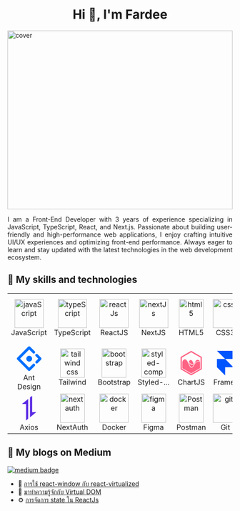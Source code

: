 <h1 align="center">Hi 👋, I'm Fardee</h1>

<img 
  src="https://media.giphy.com/media/VpxpIm1coCLZzvgCtB/giphy.gif" 
  width="100%" 
  height="400" 
  alt="cover"
/>

<p></p>
<p align="justify">
    I am a Front-End Developer with 3 years of experience specializing in JavaScript, TypeScript, React, and Next.js. Passionate about building user-friendly and high-performance web applications, I enjoy crafting intuitive UI/UX experiences and optimizing front-end performance. Always eager to learn and stay updated with the latest technologies in the web development ecosystem.
</p>

## 🧠 My skills and technologies

<table>
    <tr>
        <td align="center" width="96">
            <img src="https://techstack-generator.vercel.app/js-icon.svg" alt="javaScript" width="65" height="65" />
            <br>JavaScript
        </td>
        <td align="center" width="96">
            <img src="https://techstack-generator.vercel.app/ts-icon.svg" alt="typeScript" width="65" height="65" />
            <br>TypeScript
        </td>
        <td align="center" width="96">
            <img src="https://techstack-generator.vercel.app/react-icon.svg" alt="reactJs" width="65" height="65" />
            <br>ReactJS
        </td>
        <td align="center" width="96">
            <img src="https://simpleicons.org/icons/nextdotjs.svg" alt="nextJs" width="65" height="65" />
            <br> NextJS
        </td>
        <td align="center" width="96">
            <img src="https://skillicons.dev/icons?i=html" alt="html5" width="55" height="65" />
            <br>HTML5
        </td>
        <td align="center" width="96">
            <img src="https://skillicons.dev/icons?i=css" width="55" height="65" alt="css" />
            <br>CSS3
        </td>
        <td align="center" width="96">
            <img src="https://techstack-generator.vercel.app/sass-icon.svg" width="65" height="65" alt="scss" />
            <br>SCSS
        </td>
        <td align="center" width="96">
            <img src="https://skillicons.dev/icons?i=materialui" width="55" height="65" alt="material ui" />
            <br>Material UI
        </td>
    </tr>
    <tr>
        <td align="center" width="96">
            <svg role="img" viewBox="0 0 24 24" xmlns="http://www.w3.org/2000/svg" width="55" height="65" fill="#0170FE"><title>Ant Design</title><path d="M17.4511 6.6808c.5091-.5064.5091-1.3316 0-1.838l-1.8729-1.873.0027.0027c-.4957-.4957-1.3478-1.3478-2.5535-2.5508-.568-.5547-1.487-.5493-2.0498.0134L.426 10.9787a1.4426 1.4426 0 0 0 0 2.047l10.549 10.541a1.4506 1.4506 0 0 0 2.0497 0l4.4238-4.4211c.509-.5064.509-1.3317 0-1.8381a1.3049 1.3049 0 0 0-1.8408 0l-3.3493 3.3546c-.1393.1394-.3564.1394-.4957 0l-8.4268-8.4188c-.1394-.1393-.1394-.3563 0-.4956L11.76 3.3289c.0107-.0108.0241-.0188.0349-.0295.1393-.1099.3322-.0992.4608.0295l3.3547 3.352c.509.509 1.3343.509 1.8407 0zm-8.2446 5.375a2.8482 2.8456 0 1 0 5.6965 0 2.8482 2.8456 0 1 0-5.6965 0zm14.3672-1.0343l-3.293-3.277c-.5092-.5063-1.3344-.5063-1.8408.0028a1.2968 1.2968 0 0 0 0 1.838l2.2239 2.2213c.1393.1393.1393.3564 0 .4957l-2.1918 2.189a1.2968 1.2968 0 0 0 0 1.8382 1.3049 1.3049 0 0 0 1.8408 0l3.2635-3.2609a1.445 1.445 0 0 0-.0026-2.047Z"/></svg>
            <br>Ant Design
        </td>
        <td align="center" width="96">
            <img src="https://skillicons.dev/icons?i=tailwind" width="55" height="65" alt="tailwind css" />
            <br>Tailwind
        </td>
        <td align="center" width="96">
            <img src="https://skillicons.dev/icons?i=bootstrap" width="55" height="65" alt="bootstrap" />
            <br>Bootstrap
        </td>
        <td align="center" width="96">
            <img src="https://skillicons.dev/icons?i=styledcomponents" width="55" height="65" alt="styled-component" />
            <br>Styled-...
        </td>
        <td align="center" width="96">
            <svg role="img" viewBox="0 0 24 24" xmlns="http://www.w3.org/2000/svg" width="55" height="65" fill="#FF6384"><title>Chart.js</title><path d="M12 0L1.605 6v12L12 24l10.395-6V6zm0 1.41l9.172 5.295v10.59L12 22.59l-9.172-5.295V6.705zM5.902 8.334c-1.306 0-1.983.956-2.574 2.41v6.262L12 22.014l8.672-5.008v-5.971c-.447-.264-.894-.412-1.336-.412-4.275 0-3.97 4.885-6.717 5.8-2.748.917-3.511-8.089-6.717-8.089zm12.364.457c-2.9 0-2.137 4.732-5.342 4.732-1.63 0-2.52-1.317-3.477-1.981.148.326.3.655.442.98.467 1.068.922 2.09 1.379 2.734.228.322.455.541.644.644a.595.595 0 0 0 .549.05c.558-.187.968-.571 1.36-1.112.39-.541.74-1.228 1.154-1.916.413-.688.894-1.385 1.59-1.918.695-.534 1.607-.881 2.77-.881.465 0 .908.136 1.337.352v-.121c-.633-.849-1.348-1.563-2.406-1.563zm-6.68.152c-.868 0-1.491.82-2.076 2.06.094.055.192.106.277.167 1.06.761 1.798 1.853 3.137 1.853.678 0 1.067-.218 1.418-.585-.722-1.546-1.432-3.492-2.756-3.495Z"/></svg>
            <br>ChartJS
        </td>
        <td align="center" width="96">
            <svg role="img" viewBox="0 0 24 24" xmlns="http://www.w3.org/2000/svg" width="55" height="65" fill="#0055FF"><title>Framer</title><path d="M4 0h16v8h-8zM4 8h8l8 8H4zM4 16h8v8z"/></svg>
            <br>Framer
        </td>
        <td align="center" width="96">
            <svg role="img" viewBox="0 0 24 24" xmlns="http://www.w3.org/2000/svg" width="55" height="65" fill="#FF4154"><title>React Query</title><path d="M6.9297 13.6875c.164-.0938.375-.0352.4687.1328l.0625.1055c.4805.8515.9805 1.6601 1.5 2.4258.6133.9023 1.3047 1.8164 2.0743 2.7421a.3455.3455 0 0 1-.0391.4844l-.0742.0664c-2.543 2.2227-4.1914 2.664-4.9532 1.332-.746-1.3046-.4765-3.6718.8086-7.1093a.3437.3437 0 0 1 .1524-.1797ZM17.75 16.3008c.1836-.0313.3594.086.3945.2695l.0196.1016c.6289 3.2851.1875 4.9297-1.3243 4.9297-1.4804 0-3.3593-1.4024-5.6484-4.2032a.3271.3271 0 0 1-.0742-.2226c0-.1875.1562-.3399.3437-.3399h.1211a32.9838 32.9838 0 0 0 2.8086-.0976c1.0703-.086 2.1914-.2305 3.3594-.4375zm.871-6.9766a.3528.3528 0 0 1 .4454-.211l.1016.0352c3.2617 1.1094 4.5039 2.332 3.7187 3.6641-.7656 1.3047-2.9922 2.254-6.6836 2.8477-.082.0117-.168-.004-.2383-.047-.168-.0976-.2265-.3085-.125-.4765l.0625-.1054c.504-.8438.957-1.6836 1.3672-2.5235.4766-.9883.9297-2.0508 1.3516-3.1836zM7.797 8.3398c.082-.0117.168.004.2383.047.168.0976.2265.3085.125.4765l-.0625.1054a34.0882 34.0882 0 0 0-1.3672 2.5235c-.4766.9883-.9297 2.0508-1.3516 3.1836a.3528.3528 0 0 1-.4453.211l-.1016-.0352c-3.2617-1.1094-4.5039-2.332-3.7187-3.6641.7656-1.3047 2.9922-2.254 6.6836-2.8477Zm5.2812-3.9843c2.543-2.2227 4.1914-2.664 4.9532-1.332.746 1.3046.4765 3.6718-.8086 7.1093a.3436.3436 0 0 1-.1524.1797c-.164.0938-.375.0352-.4687-.1328l-.0625-.1055c-.4805-.8515-.9805-1.6601-1.5-2.4258-.6133-.9023-1.3047-1.8164-2.0743-2.7421a.3455.3455 0 0 1 .0391-.4844Zm-5.793-2.082c1.4805 0 3.3633 1.4023 5.6485 4.203a.3488.3488 0 0 1 .0781.2188c-.0039.1914-.1562.3438-.3476.3438l-.1172-.004a34.5835 34.5835 0 0 0-2.8086.1016c-1.0742.086-2.1953.2305-3.3633.4375a.343.343 0 0 1-.3945-.2734l-.0196-.0977c-.629-3.2851-.1876-4.9297 1.3242-4.9297Zm2.8711 5.8124h3.6875a.638.638 0 0 1 .5508.3164l1.8477 3.2188a.6437.6437 0 0 1 0 .6289l-1.8477 3.2227a.638.638 0 0 1-.5507.3164h-3.6875c-.2266 0-.4375-.1211-.547-.3164L7.7579 12.25a.6437.6437 0 0 1 0-.629l1.8516-3.2187c.1093-.1953.3203-.3164.5468-.3164Zm3.2305.793a.638.638 0 0 1 .5508.3164l1.3906 2.4258a.6437.6437 0 0 1 0 .6289l-1.3906 2.4297a.638.638 0 0 1-.5508.3164h-2.7734c-.2266 0-.4375-.1211-.5469-.3164L8.672 12.25a.6437.6437 0 0 1 0-.629l1.3945-2.4257c.1094-.1953.3203-.3164.5469-.3164Zm-.4922.8672h-1.789c-.2266 0-.4336.1172-.547.3164l-.8983 1.5586a.6437.6437 0 0 0 0 .6289l.8984 1.5625a.6317.6317 0 0 0 .5469.3164h1.789a.6317.6317 0 0 0 .547-.3164l.8983-1.5625a.6437.6437 0 0 0 0-.629l-.8984-1.5585c-.1133-.1992-.3203-.3164-.5469-.3164Zm-.4765.8281c.2265 0 .4375.1211.5468.3164l.422.7305c.1132.1953.1132.4375 0 .6289l-.422.7344c-.1093.1953-.3203.3164-.5468.3164h-.836a.6317.6317 0 0 1-.5468-.3164l-.422-.7344c-.1132-.1914-.1132-.4336 0-.629l.422-.7304a.6317.6317 0 0 1 .5468-.3164zm-.418.8164a.548.548 0 0 0-.4727.2735c-.0976.168-.0976.375 0 .5468a.5444.5444 0 0 0 .4727.2696.5444.5444 0 0 0 .4727-.2696c.0976-.1718.0976-.3789 0-.5468A.548.548 0 0 0 12 11.3906Zm-4.4219.5469h.9805M18.9805 7.75c.3906-1.8945.4765-3.3438.2226-4.3984-.1484-.629-.4218-1.1368-.8398-1.5078-.4414-.3907-1-.582-1.625-.582-1.0352 0-2.1211.4726-3.2813 1.3671-.4726.3633-.9648.8047-1.4726 1.3164-.043-.0508-.086-.1015-.1367-.1445-1.4454-1.2852-2.6602-2.082-3.6993-2.3906-.6171-.1836-1.1953-.1993-1.7226-.0235-.5586.1875-1.004.5742-1.3164 1.1172-.5156.8945-.6524 2.0742-.461 3.5274.0782.5898.2149 1.2343.4024 1.9335a1.1187 1.1187 0 0 0-.2149.047C3.008 8.621 1.711 9.2694.9258 10.0155c-.4649.4414-.7695.9375-.8828 1.4805-.1133.5781 0 1.1562.3125 1.6992.5156.8945 1.4648 1.5977 2.8164 2.1563.543.2226 1.1562.4257 1.8437.6093a1.0227 1.0227 0 0 0-.0703.2266c-.3906 1.8906-.4765 3.3438-.2226 4.3945.1484.629.4257 1.1407.8398 1.5078.4414.3907 1 .582 1.625.582 1.0352 0 2.121-.4726 3.2813-1.3632.4765-.3711.9726-.8164 1.4882-1.336a1.2 1.2 0 0 0 .1953.2266c1.4454 1.2852 2.6602 2.082 3.6993 2.3906.6172.1836 1.1953.1993 1.7226.0235.5586-.1875 1.004-.5742 1.3164-1.1172.5157-.8945.6524-2.0742.461-3.5273-.082-.6133-.2227-1.2813-.4258-2.0118a1.2248 1.2248 0 0 0 .2383-.0468c1.828-.6094 3.125-1.2578 3.9101-2.004.4649-.4413.7696-.9374.8828-1.4804.1133-.5781 0-1.1563-.3125-1.6992-.5156-.8946-1.4648-1.5977-2.8164-2.1563-.5586-.2304-1.1953-.4414-1.9062-.625a.8647.8647 0 0 0 .0586-.1953z"/></svg>
            <br>React Qu...
        </td>
        <td align="center" width="96">
            <img src="https://techstack-generator.vercel.app/redux-icon.svg" width="55" height="65" alt="Redux" />
            <br>Redux
        </td>
    </tr>
    <tr>
        <td align="center" width="96">
            <svg role="img" viewBox="0 0 24 24" xmlns="http://www.w3.org/2000/svg" width="55" height="65"  fill="#5A29E4"><title>Axios</title><path d="M11.0683 2.89968V22.2973l-2.11399 1.70265V7.8638H4.975l6.0933-4.96412zM14.93426 0v15.76724H19.025l-6.20044 5.08865V1.4689L14.93426 0z"/></svg>
            <br>Axios
        </td>
        <td align="center" width="96">
            <img src="https://next-auth.js.org/img/logo/logo-sm.png" width="55" height="65" alt="next auth" />
            <br>NextAuth
        </td>
        <td align="center" width="96">
            <img src="https://techstack-generator.vercel.app/docker-icon.svg" width="65" height="65" alt="docker" />
            <br>Docker
        </td>
        <td align="center" width="96">
            <img src="https://skillicons.dev/icons?i=figma" width="55" height="65" alt="figma" />
            <br>Figma
        </td>
        <td align="center" width="96">
            <img src="https://skillicons.dev/icons?i=postman" width="55" height="65" alt="Postman" />
            <br>Postman
        </td>
        <td align="center" width="96">
            <img src="https://skillicons.dev/icons?i=git" width="55" height="65" alt="git" />
            <br>Git
        </td>
        <td align="center" width="96">
            <img src="https://skillicons.dev/icons?i=github" width="55" height="65" alt="github" />
            <br>Github
        </td>
        <td align="center" width="96">
            <img src="https://skillicons.dev/icons?i=gitlab" width="55" height="65" alt="gitlab" />
            <br>Gitlab
        </td>
    </tr>
</table>

## 📝 My blogs on Medium

<p>
  <a href="https://medium.com/@fardee.tat" target="_blank">
    <img src="https://img.shields.io/badge/-Read%20on%20Medium-black?style=for-the-badge&logo=medium&logoColor=white" alt="medium badge" />
  </a>
</p>

<ul>
  <li>
    🚀 <a href="https://medium.com/@fardee.tat/การใช้-react-window-กับ-react-virtualized-bbb6b1338479" target="_blank">
      การใช้ react-window กับ react-virtualized
    </a>
  </li>
  <li>
    🌿 <a href="https://medium.com/@fardee.tat/มาทำความรู้จักกับ-virtual-dom-8d12141948a4" target="_blank">
      มาทำความรู้จักกับ Virtual DOM
    </a>
  </li>
  <li>
    ⚙️ <a href="https://medium.com/@fardee.tat/การจัดการ-state-ใน-reactjs-a1aae3d2fa41" target="_blank">
      การจัดการ state ใน ReactJs
    </a>
  </li>
</ul>
